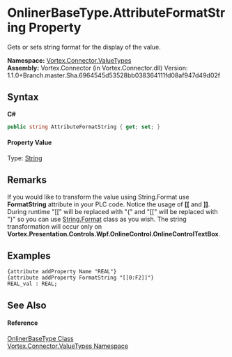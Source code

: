# OnlinerBaseType.AttributeFormatString Property 
 

Gets or sets string format for the display of the value.

**Namespace:**&nbsp;<a href="N_Vortex_Connector_ValueTypes.md">Vortex.Connector.ValueTypes</a><br />**Assembly:**&nbsp;Vortex.Connector (in Vortex.Connector.dll) Version: 1.1.0+Branch.master.Sha.6964545d53528bb038364111fd08af947d49d02f

## Syntax

**C#**<br />
``` C#
public string AttributeFormatString { get; set; }
```


#### Property Value
Type: <a href="http://msdn2.microsoft.com/en-us/library/s1wwdcbf" target="_blank">String</a>

## Remarks
If you would like to transform the value using String.Format use <b>FormatString</b> attribute in your PLC code. Notice the usage of <b>[[</b> and <b>]]</b>. During runtime "[[" will be replaced with "{" and "[[" will be replaced with "}" so you can use <a href="https://docs.microsoft.com/en-us/dotnet/api/system.string.format?view=netframework-4.8">String.Format</a> class as you wish. The string transformation will occur only on <b>Vortex.Presentation.Controls.Wpf.OnlineControl.OnlineControlTextBox</b>.

## Examples

```
{attribute addProperty Name "REAL"}
{attribute addProperty FormatString "[[0:F2]]"}
REAL_val : REAL;
```


## See Also


#### Reference
<a href="T_Vortex_Connector_ValueTypes_OnlinerBaseType.md">OnlinerBaseType Class</a><br /><a href="N_Vortex_Connector_ValueTypes.md">Vortex.Connector.ValueTypes Namespace</a><br />